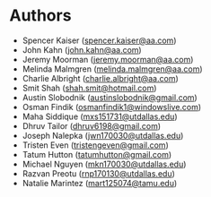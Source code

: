 # Authors

- Spencer Kaiser (spencer.kaiser@aa.com)
- John Kahn (john.kahn@aa.com)
- Jeremy Moorman (jeremy.moorman@aa.com)
- Melinda Malmgren (melinda.malmgren@aa.com)
- Charlie Albright (charlie.albright@aa.com)
- Smit Shah (shah.smit@hotmail.com)
- Austin Slobodnik (austinslobodnik@gmail.com)
- Osman Findik (osmanfindik1@windowslive.com)
- Maha Siddique (mxs151731@utdallas.edu)
- Dhruv Tailor (dhruv6198@gmail.com)
- Joseph Nalepka (jwn170030@utdallas.edu)
- Tristen Even (tristengeven@gmail.com)
- Tatum Hutton (tatumhutton@gmail.com)
- Michael Nguyen (mkn170030@utdallas.edu)
- Razvan Preotu (rnp170130@utdallas.edu)
- Natalie Marintez (mart125074@tamu.edu)